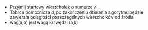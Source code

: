 - Przyjmij startowy wierzchołek o numerze $v$
- Tablica pomocnicza $d$, po zakończeniu działania algorytmu będzie zawierała odległości poszczególnych wierzchołków od źródła
- wag(a,b) jest wagą krawędzi (a,b)